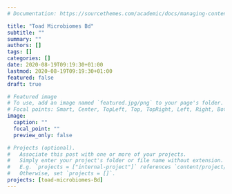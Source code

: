 ```yaml
---
# Documentation: https://sourcethemes.com/academic/docs/managing-content/

title: "Toad Microbiomes Bd"
subtitle: ""
summary: ""
authors: []
tags: []
categories: []
date: 2020-08-19T09:19:30+01:00
lastmod: 2020-08-19T09:19:30+01:00
featured: false
draft: true

# Featured image
# To use, add an image named `featured.jpg/png` to your page's folder.
# Focal points: Smart, Center, TopLeft, Top, TopRight, Left, Right, BottomLeft, Bottom, BottomRight.
image:
  caption: ""
  focal_point: ""
  preview_only: false

# Projects (optional).
#   Associate this post with one or more of your projects.
#   Simply enter your project's folder or file name without extension.
#   E.g. `projects = ["internal-project"]` references `content/project/deep-learning/index.md`.
#   Otherwise, set `projects = []`.
projects: [toad-microbiomes-Bd]
---
```

